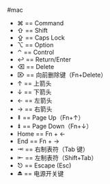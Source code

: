 #mac 

- ⌘ == Command
- ⇧ == Shift
- ⇪ == Caps Lock
- ⌥ == Option
- ⌃ == Control
- ↩ == Return/Enter
- ⌫ == Delete
- ⌦ == 向前删除键（Fn+Delete）
- ↑ == 上箭头
- ↓ == 下箭头
- ← == 左箭头
- → == 右箭头
- ⇞ == Page Up（Fn+↑）
- ⇟ == Page Down（Fn+↓）
- Home == Fn + ←
- End == Fn + →
- ⇥ == 右制表符（Tab 键）
- ⇤ == 左制表符（Shift+Tab）
- ⎋ == Escape (Esc)
- ⏏ == 电源开关键